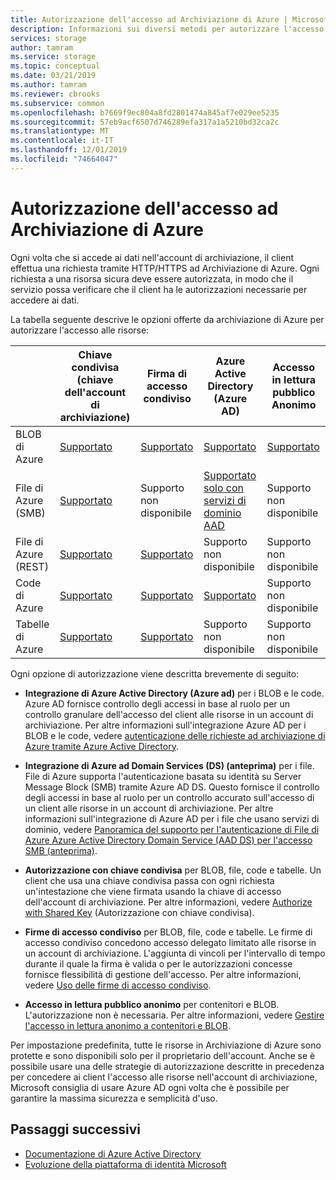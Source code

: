 ```yaml
---
title: Autorizzazione dell'accesso ad Archiviazione di Azure | Microsoft Docs
description: Informazioni sui diversi metodi per autorizzare l'accesso ad Archiviazione di Azure, tra cui Azure Active Directory, l'autenticazione con chiave condivisa o firme di accesso condiviso.
services: storage
author: tamram
ms.service: storage
ms.topic: conceptual
ms.date: 03/21/2019
ms.author: tamram
ms.reviewer: cbrooks
ms.subservice: common
ms.openlocfilehash: b7669f9ec804a8fd2801474a845af7e029ee5235
ms.sourcegitcommit: 57eb9acf6507d746289efa317a1a5210bd32ca2c
ms.translationtype: MT
ms.contentlocale: it-IT
ms.lasthandoff: 12/01/2019
ms.locfileid: "74664047"
---
```

# <a name="authorizing-access-to-azure-storage"></a>Autorizzazione dell'accesso ad Archiviazione di Azure

Ogni volta che si accede ai dati nell'account di archiviazione, il client effettua una richiesta tramite HTTP/HTTPS ad Archiviazione di Azure. Ogni richiesta a una risorsa sicura deve essere autorizzata, in modo che il servizio possa verificare che il client ha le autorizzazioni necessarie per accedere ai dati.

La tabella seguente descrive le opzioni offerte da archiviazione di Azure per autorizzare l'accesso alle risorse:

|  |Chiave condivisa (chiave dell'account di archiviazione)  |Firma di accesso condiviso  |Azure Active Directory (Azure AD)  |Accesso in lettura pubblico Anonimo  |
|---------|---------|---------|---------|---------|
|BLOB di Azure     |[Supportato](https://docs.microsoft.com/rest/api/storageservices/authenticate-with-shared-key/)         |[Supportato](storage-sas-overview.md)         |[Supportato](storage-auth-aad.md)         |[Supportato](../blobs/storage-manage-access-to-resources.md)         |
|File di Azure (SMB)     |[Supportato](https://docs.microsoft.com/rest/api/storageservices/authenticate-with-shared-key/)         |Supporto non disponibile         |[Supportato solo con servizi di dominio AAD](../files/storage-files-active-directory-overview.md)         |Supporto non disponibile         |
|File di Azure (REST)     |[Supportato](https://docs.microsoft.com/rest/api/storageservices/authenticate-with-shared-key/)         |[Supportato](storage-sas-overview.md)         |Supporto non disponibile         |Supporto non disponibile         |
|Code di Azure     |[Supportato](https://docs.microsoft.com/rest/api/storageservices/authenticate-with-shared-key/)         |[Supportato](storage-sas-overview.md)         |[Supportato](storage-auth-aad.md)         |Supporto non disponibile         |
|Tabelle di Azure     |[Supportato](https://docs.microsoft.com/rest/api/storageservices/authenticate-with-shared-key/)         |[Supportato](storage-sas-overview.md)         |Supporto non disponibile         |Supporto non disponibile         |

Ogni opzione di autorizzazione viene descritta brevemente di seguito:

- **Integrazione di Azure Active Directory (Azure ad)** per i BLOB e le code. Azure AD fornisce controllo degli accessi in base al ruolo per un controllo granulare dell'accesso del client alle risorse in un account di archiviazione. Per altre informazioni sull'integrazione Azure AD per i BLOB e le code, vedere [autenticazione delle richieste ad archiviazione di Azure tramite Azure Active Directory](storage-auth-aad.md).

- **Integrazione di Azure ad Domain Services (DS) (anteprima)** per i file. File di Azure supporta l'autenticazione basata su identità su Server Message Block (SMB) tramite Azure AD DS. Questo fornisce il controllo degli accessi in base al ruolo per un controllo accurato sull'accesso di un client alle risorse in un account di archiviazione. Per altre informazioni sull'integrazione di Azure AD per i file che usano servizi di dominio, vedere [Panoramica del supporto per l'autenticazione di File di Azure Azure Active Directory Domain Service (AAD DS) per l'accesso SMB (anteprima)](../files/storage-files-active-directory-overview.md).

- **Autorizzazione con chiave condivisa** per BLOB, file, code e tabelle. Un client che usa una chiave condivisa passa con ogni richiesta un'intestazione che viene firmata usando la chiave di accesso dell'account di archiviazione. Per altre informazioni, vedere [Authorize with Shared Key](/rest/api/storageservices/authenticate-with-shared-key/) (Autorizzazione con chiave condivisa).
- **Firme di accesso condiviso** per BLOB, file, code e tabelle. Le firme di accesso condiviso concedono accesso delegato limitato alle risorse in un account di archiviazione. L'aggiunta di vincoli per l'intervallo di tempo durante il quale la firma è valida o per le autorizzazioni concesse fornisce flessibilità di gestione dell'accesso. Per altre informazioni, vedere [Uso delle firme di accesso condiviso](storage-sas-overview.md).
- **Accesso in lettura pubblico anonimo** per contenitori e BLOB. L'autorizzazione non è necessaria. Per altre informazioni, vedere [Gestire l'accesso in lettura anonimo a contenitori e BLOB](../blobs/storage-manage-access-to-resources.md).  

Per impostazione predefinita, tutte le risorse in Archiviazione di Azure sono protette e sono disponibili solo per il proprietario dell'account. Anche se è possibile usare una delle strategie di autorizzazione descritte in precedenza per concedere ai client l'accesso alle risorse nell'account di archiviazione, Microsoft consiglia di usare Azure AD ogni volta che è possibile per garantire la massima sicurezza e semplicità d'uso.

## <a name="next-steps"></a>Passaggi successivi

- [Documentazione di Azure Active Directory](/azure/active-directory/)
- [Evoluzione della piattaforma di identità Microsoft](/azure/active-directory/develop/about-microsoft-identity-platform)
